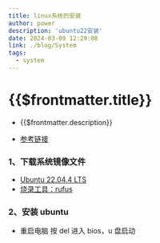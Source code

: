 ```yaml
---
title: linux系统的安装
author: power
description: 'ubuntu22安装'
date: 2024-03-09 12:29:08
link: ./blog/System
tags:
  - system
---
```


# {{$frontmatter.title}}

- {{$frontmatter.description}}

- [参考链接](https://blog.csdn.net/weixin_70137390/article/details/124724957)

### 1、下载系统镜像文件

- [Ubuntu 22.04.4 LTS](https://ubuntu.com/download/desktop)
- [烧录工具：rufus](https://rufus.ie/zh/)

### 2、安装 ubuntu

- 重启电脑 按 del 进入 bios，u 盘启动
